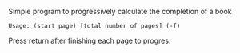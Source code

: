 Simple program to progressively calculate the completion of a book


`Usage: (start page) [total number of pages] (-f)`

Press return after finishing each page to progres.
